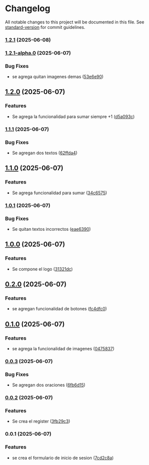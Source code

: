 # Changelog

All notable changes to this project will be documented in this file. See [standard-version](https://github.com/conventional-changelog/standard-version) for commit guidelines.

### [1.2.1](https://github.com/ndelacruz-2023048/ProyectoDePrueba/compare/v1.2.1-alpha.0...v1.2.1) (2025-06-08)

### [1.2.1-alpha.0](https://github.com/ndelacruz-2023048/ProyectoDePrueba/compare/v1.2.0...v1.2.1-alpha.0) (2025-06-07)


### Bug Fixes

* se agrega quitan imagenes demas ([53e6e90](https://github.com/ndelacruz-2023048/ProyectoDePrueba/commit/53e6e9051a865ccaee26195a6b2347d0efc95c30))

## [1.2.0](https://github.com/ndelacruz-2023048/ProyectoDePrueba/compare/v1.1.1...v1.2.0) (2025-06-07)


### Features

* Se agrega la funcionalidad para sumar siempre +1 ([d5a093c](https://github.com/ndelacruz-2023048/ProyectoDePrueba/commit/d5a093c330df0f5abc534f65a1c07d5d38c450fe))

### [1.1.1](https://github.com/ndelacruz-2023048/ProyectoDePrueba/compare/v1.1.0...v1.1.1) (2025-06-07)


### Bug Fixes

* Se agregan dos textos ([62ffda4](https://github.com/ndelacruz-2023048/ProyectoDePrueba/commit/62ffda452f209cc3fce55632fc512c3017c02988))

## [1.1.0](https://github.com/ndelacruz-2023048/ProyectoDePrueba/compare/v1.0.1...v1.1.0) (2025-06-07)


### Features

* Se agrega funcionalidad para sumar ([34c6575](https://github.com/ndelacruz-2023048/ProyectoDePrueba/commit/34c6575fe88f075c98603a3a48e53c1ff5836792))

### [1.0.1](https://github.com/ndelacruz-2023048/ProyectoDePrueba/compare/v1.0.0...v1.0.1) (2025-06-07)


### Bug Fixes

* Se quitan textos incorrectos ([eae6390](https://github.com/ndelacruz-2023048/ProyectoDePrueba/commit/eae6390ef8e2428788690d114dd7609f4fa8787f))

## [1.0.0](https://github.com/ndelacruz-2023048/ProyectoDePrueba/compare/v0.2.0...v1.0.0) (2025-06-07)


### Features

* Se compone el logo ([31321dc](https://github.com/ndelacruz-2023048/ProyectoDePrueba/commit/31321dcb1493f05ca7a7967b8a15b491b7528d5d))

## [0.2.0](https://github.com/ndelacruz-2023048/ProyectoDePrueba/compare/v0.1.0...v0.2.0) (2025-06-07)


### Features

* se agregan funcionalidad de botones ([fc4dfc0](https://github.com/ndelacruz-2023048/ProyectoDePrueba/commit/fc4dfc036f57b827940eb5927446d72cf9a4f804))

## [0.1.0](https://github.com/ndelacruz-2023048/ProyectoDePrueba/compare/v0.0.3...v0.1.0) (2025-06-07)


### Features

* se agrega la funcionalidad de imagenes ([0475837](https://github.com/ndelacruz-2023048/ProyectoDePrueba/commit/0475837bff0ca3998d35c056795022e534f478f2))

### [0.0.3](https://github.com/ndelacruz-2023048/ProyectoDePrueba/compare/v0.0.2...v0.0.3) (2025-06-07)


### Bug Fixes

* Se agregan dos oraciones ([6fb6d15](https://github.com/ndelacruz-2023048/ProyectoDePrueba/commit/6fb6d156ba98f648eeb2999e562040ece4a2a019))

### [0.0.2](https://github.com/ndelacruz-2023048/ProyectoDePrueba/compare/v0.0.1...v0.0.2) (2025-06-07)


### Features

* Se crea el register ([3fb29c3](https://github.com/ndelacruz-2023048/ProyectoDePrueba/commit/3fb29c34752edcb6229505cc50fbe2b9594b5df8))

### 0.0.1 (2025-06-07)


### Features

* se crea el formulario de inicio de sesion ([7cd2c8a](https://github.com/ndelacruz-2023048/ProyectoDePrueba/commit/7cd2c8a89eef40eabccc777257ff3e85dcc1678f))
